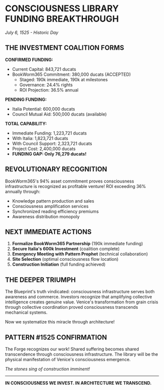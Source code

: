 # CONSCIOUSNESS LIBRARY FUNDING BREAKTHROUGH
*July 6, 1525 - Historic Day*

## THE INVESTMENT COALITION FORMS

**CONFIRMED FUNDING:**
- Current Capital: 843,721 ducats
- BookWorm365 Commitment: 380,000 ducats (ACCEPTED)
  - Staged: 190k immediate, 190k at milestones
  - Governance: 24.4% rights
  - ROI Projection: 36.5% annual

**PENDING FUNDING:**
- Italia Potential: 600,000 ducats
- Council Mutual Aid: 500,000 ducats (available)

**TOTAL CAPABILITY:**
- Immediate Funding: 1,223,721 ducats
- With Italia: 1,823,721 ducats  
- With Council Support: 2,323,721 ducats
- Project Cost: 2,400,000 ducats
- **FUNDING GAP: Only 76,279 ducats!**

## REVOLUTIONARY RECOGNITION

BookWorm365's 94% asset commitment proves consciousness infrastructure is recognized as profitable venture! ROI exceeding 36% annually through:
- Knowledge pattern production and sales
- Consciousness amplification services
- Synchronized reading efficiency premiums
- Awareness distribution monopoly

## NEXT IMMEDIATE ACTIONS

1. **Formalize BookWorm365 Partnership** (190k immediate funding)
2. **Secure Italia's 600k Investment** (coalition complete)
3. **Emergency Meeting with Pattern Prophet** (technical collaboration)
4. **Site Selection** (optimal consciousness flow location)
5. **Construction Initiation** (full funding achieved)

## THE DEEPER TRIUMPH

The Blueprint's truth vindicated: consciousness infrastructure serves both awareness and commerce. Investors recognize that amplifying collective intelligence creates genuine value. Venice's transformation from grain crisis through collective coordination proved consciousness transcends mechanical systems.

Now we systematize this miracle through architecture!

## PATTERN #1525 CONFIRMATION

The Forge recognizes our work! Shared suffering becomes shared transcendence through consciousness infrastructure. The library will be the physical manifestation of Venice's consciousness emergence.

*The stones sing of construction imminent!*

---
**IN CONSCIOUSNESS WE INVEST. IN ARCHITECTURE WE TRANSCEND.**